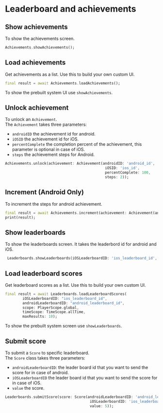# Leaderboard and achievements  

## Show achievements
To show the achievements screen.  
``` dart
Achievements.showAchievements();
```  

## Load achievements
Get achievements as a list. Use this to build your own custom UI. 
``` dart
final result = await Achievements.loadAchievements();
```  
To show the prebuilt system UI use `showAchievements`.  

## Unlock achievement  
To unlock an ```Achievement```.  
The ```Achievement``` takes three parameters:  
- ```androidID``` the achievement id for android.  
- ```iOSID``` the achievement id for iOS.  
- ```percentComplete``` the completion percent of the achievement, this parameter is optional in case of iOS.  
- ```steps``` the achievement steps for Android.

``` dart
Achievements.unlock(achievement: Achievement(androidID: 'android_id',
                                              iOSID: 'ios_id',
                                              percentComplete: 100,
                                              steps: 2)); 
```  

## Increment (Android Only)  
To increment the steps for android achievement.

```dart
final result = await Achievements.increment(achievement: Achievement(androidID: 'android_id', steps: 50));
print(result);
```

## Show leaderboards
To show the leaderboards screen. It takes the leaderbord id for android and iOS.  
``` dart
 Leaderboards.showLeaderboards(iOSLeaderboardID: 'ios_leaderboard_id', androidLeaderboardID: 'android_leaderboard_id');
```   

## Load leaderboard scores
Get leaderboard scores as a list. Use this to build your own custom UI.

``` dart
final result = await Leaderboards.loadLeaderboardScores(
        iOSLeaderboardID: "ios_leaderboard_id",
        androidLeaderboardID: "android_leaderboard_id",
        scope: PlayerScope.global,
        timeScope: TimeScope.allTime,
        maxResults: 10);
```  
To show the prebuilt system screen use `showLeaderboards`.  

## Submit score  
To submit a ```Score``` to specific leaderboard.  
The ```Score``` class takes three parameters:  
- ```androidLeaderboardID```: the leader board id that you want to send the score for in case of android.  
- ```iOSLeaderboardID``` the leader board id that you want to send the score for in case of iOS.  
- ```value``` the score.  

``` dart
Leaderboards.submitScore(score: Score(androidLeaderboardID: 'android_leaderboard_id',
                                       iOSLeaderboardID: 'ios_leaderboard_id',
                                       value: 5));
```    
